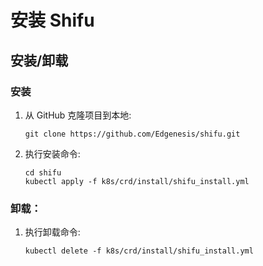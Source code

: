 # 安装 Shifu
## 安装/卸载
### 安装
1. 从 GitHub 克隆项目到本地:
   ```
   git clone https://github.com/Edgenesis/shifu.git
   ```
2. 执行安装命令:
   ```
   cd shifu
   kubectl apply -f k8s/crd/install/shifu_install.yml
   ```

### 卸载：
1. 执行卸载命令:
   ``` 
   kubectl delete -f k8s/crd/install/shifu_install.yml
   ```